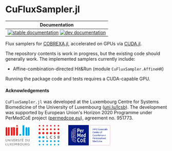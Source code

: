 
# CuFluxSampler.jl

| Documentation |
|:---:|
| [![stable documentation](https://img.shields.io/badge/docs-stable-blue)](https://lcsb-biocore.github.io/CuFluxSampler.jl/stable) [![dev documentation](https://img.shields.io/badge/docs-dev-cyan)](https://lcsb-biocore.github.io/CuFluxSampler.jl/dev) |

Flux samplers for
[COBREXA.jl](https://github.com/LCSB-BioCore/COBREXA.jl/),
accelerated on GPUs via [CUDA.jl](https://github.com/JuliaGPU/CUDA.jl).

The repository contents is work in progress, but the existing code should generally work. The implemented samplers currently include:
- Affine-combination-directed Hit&Run (module `CuFluxSampler.AffineHR`)

Running the package code and tests requires a CUDA-capable GPU.

#### Acknowledgements

`CuFluxSampler.jl` was developed at the Luxembourg Centre for Systems
Biomedicine of the University of Luxembourg
([uni.lu/lcsb](https://www.uni.lu/lcsb)).
The development was supported by European Union's Horizon 2020 Programme under
PerMedCoE project ([permedcoe.eu](https://www.permedcoe.eu/)),
agreement no. 951773.

<img src="docs/src/assets/unilu.svg" alt="Uni.lu logo" height="64px">   <img src="docs/src/assets/lcsb.svg" alt="LCSB logo" height="64px">   <img src="docs/src/assets/permedcoe.svg" alt="PerMedCoE logo" height="64px">
